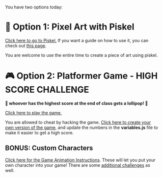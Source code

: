You have two options today:

# 🎨 Option 1: Pixel Art with Piskel
[Click here to go to Piskel.](https://piskelapp.com) If you want a guide on how to use it, you can check out [this page](PiskelDemo.md).

You are welcome to use the entire time to create a piece of art using piskel.

# 🎮 Option 2: Platformer Game - HIGH SCORE CHALLENGE
**🍭 whoever has the highest score at the end of class gets a lollipop! 🍭**

[Click here to play the game.](https://wandering-fern-moth-328.vscodeedu.app/)

You are allowed to cheat by hacking the game. [Click here to create your own version of the game](https://vscodeedu.com/vSnMpC4iN9JHbSZ3Gx8w), and update the numbers in the **variables.js** file to make it easier to get a high score.

## BONUS: Custom Characters
[Click here for the Game Animation Instructions](GameAnimation.md). These will let you put your own character into your game! There are some [additional challenges](AnimationChallenges.md) as well.
